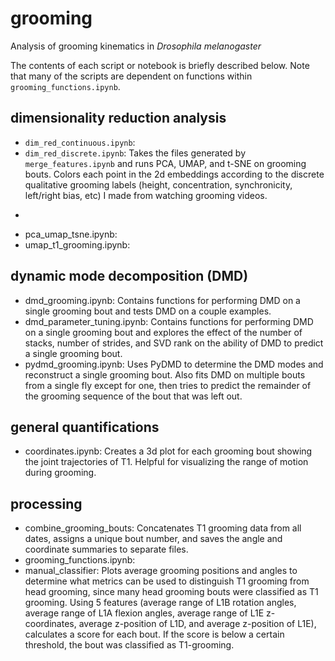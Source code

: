 # grooming
Analysis of grooming kinematics in *Drosophila melanogaster*

The contents of each script or notebook is briefly described below. Note that many of the scripts are dependent on functions within ```grooming_functions.ipynb```.

## dimensionality reduction analysis 

* ```dim_red_continuous.ipynb```: 
* ```dim_red_discrete.ipynb```: Takes the files generated by ```merge_features.ipynb``` and runs PCA, UMAP, and t-SNE on grooming bouts. Colors each point in the 2d embeddings according to the discrete qualitative grooming labels (height, concentration, synchronicity, left/right bias, etc) I made from watching grooming videos.
* ```merge_features.ipynb: Combines grooming angles 3d coordinates from wild type flies to qualitative grooming observations that I made from watching grooming videos (height, concentration, synchronicity, left/right bias, etc)
* pca_umap_tsne.ipynb:
* umap_t1_grooming.ipynb:


## dynamic mode decomposition (DMD)

* dmd_grooming.ipynb: Contains functions for performing DMD on a single grooming bout and tests DMD on a couple examples.
* dmd_parameter_tuning.ipynb: Contains functions for performing DMD on a single grooming bout and explores the effect of the number of stacks, number of strides, and SVD rank on the ability of DMD to predict a single grooming bout.
* pydmd_grooming.ipynb: Uses PyDMD to determine the DMD modes and reconstruct a single grooming bout. Also fits DMD on multiple bouts from a single fly except for one, then tries to predict the remainder of the grooming sequence of the bout that was left out. 

## general quantifications

* coordinates.ipynb: Creates a 3d plot for each grooming bout showing the joint trajectories of T1. Helpful for visualizing the range of motion during grooming.

## processing

* combine_grooming_bouts: Concatenates T1 grooming data from all dates, assigns a unique bout number, and saves the angle and coordinate summaries to separate files.
* grooming_functions.ipynb: 
* manual_classifier: Plots average grooming positions and angles to determine what metrics can be used to distinguish T1 grooming from head grooming, since many head grooming bouts were classified as T1 grooming. Using 5 features (average range of L1B rotation angles, average range of L1A flexion angles, average range of L1E z-coordinates, average z-position of L1D, and average z-position of L1E), calculates a score for each bout. If the score is below a certain threshold, the bout was classified as T1-grooming.
   

